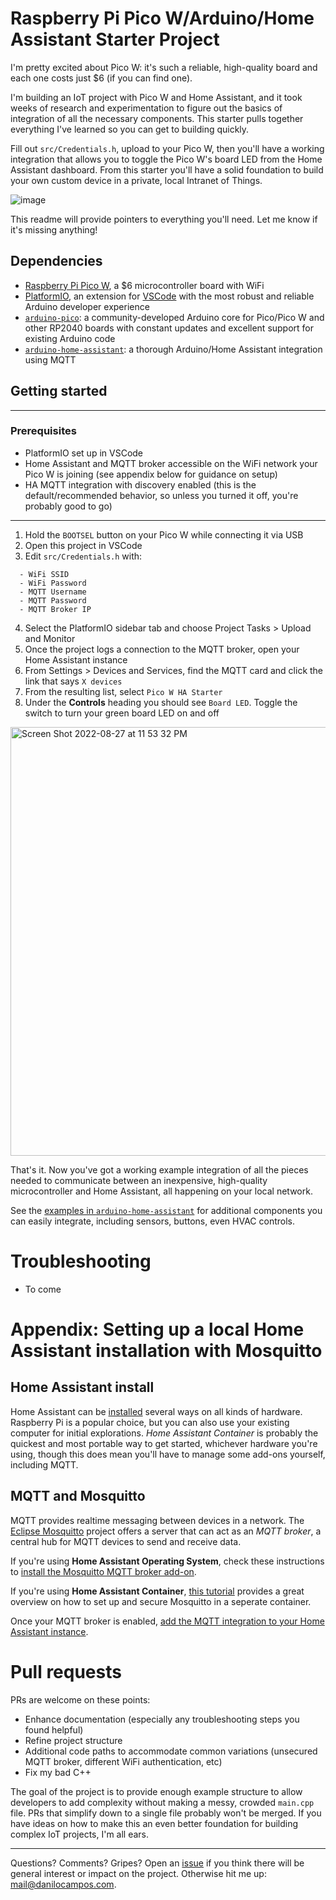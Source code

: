 # Raspberry Pi Pico W/Arduino/Home Assistant Starter Project

I'm pretty excited about Pico W: it's such a reliable, high-quality board and each one costs just $6 (if you can find one).

I'm building an IoT project with Pico W and Home Assistant, and it took weeks of research and experimentation to figure out the basics of integration of all the necessary components. This starter pulls together everything I've learned so you can get to building quickly.

Fill out `src/Credentials.h`, upload to your Pico W, then you'll have a working integration that allows you to toggle the Pico W's board LED from the Home Assistant dashboard. From this starter you'll have a solid foundation to build your own custom device in a private, local Intranet of Things.

![image](https://user-images.githubusercontent.com/213358/187091688-881e81df-606b-4417-91f5-e10f0567d1cd.gif)

This readme will provide pointers to everything you'll need. Let me know if it's missing anything!

## Dependencies

- [Raspberry Pi Pico W](https://www.raspberrypi.com/products/raspberry-pi-pico/?variant=raspberry-pi-pico-w), a $6 microcontroller board with WiFi
- [PlatformIO](https://platformio.org/platformio-ide), an extension for [VSCode](https://code.visualstudio.com) with the most robust and reliable Arduino developer experience
- [`arduino-pico`](https://github.com/earlephilhower/arduino-pico): a community-developed Arduino core for Pico/Pico W and other RP2040 boards with constant updates and excellent support for existing Arduino code
- [`arduino-home-assistant`](https://github.com/dawidchyrzynski/arduino-home-assistant): a thorough Arduino/Home Assistant integration using MQTT

## Getting started

---
### Prerequisites
- PlatformIO set up in VSCode
- Home Assistant and MQTT broker accessible on the WiFi network your Pico W is joining (see appendix below for guidance on setup)
- HA MQTT integration with discovery enabled (this is the default/recommended behavior, so unless you turned it off, you're probably good to go)
---

1. Hold the `BOOTSEL` button on your Pico W while connecting it via USB
2. Open this project in VSCode
3. Edit `src/Credentials.h` with:
```
  - WiFi SSID
  - WiFi Password
  - MQTT Username
  - MQTT Password
  - MQTT Broker IP
```
4. Select the PlatformIO sidebar tab and choose Project Tasks > Upload and Monitor
5. Once the project logs a connection to the MQTT broker, open your Home Assistant instance
6. From Settings > Devices and Services, find the MQTT card and click the link that says `X devices`
7. From the resulting list, select `Pico W HA Starter`
8. Under the **Controls** heading you should see `Board LED`. Toggle the switch to turn your green board LED on and off

<img width="686" alt="Screen Shot 2022-08-27 at 11 53 32 PM" src="https://user-images.githubusercontent.com/213358/187056599-dadeb7d2-89e4-49dd-98a9-9dda8815b6a9.png">

That's it. Now you've got a working example integration of all the pieces needed to communicate between an inexpensive, high-quality microcontroller and Home Assistant, all happening on your local network.

See the [examples in `arduino-home-assistant`](https://github.com/dawidchyrzynski/arduino-home-assistant/tree/main/examples) for additional components you can easily integrate, including sensors, buttons, even HVAC controls.

# Troubleshooting

- To come

# Appendix: Setting up a local Home Assistant installation with Mosquitto

## Home Assistant install

Home Assistant can be [installed](https://www.home-assistant.io/installation/) several ways on all kinds of hardware. Raspberry Pi is a popular choice, but you can also use your existing computer for initial explorations. *Home Assistant Container* is probably the quickest and most portable way to get started, whichever hardware you're using, though this does mean you'll have to manage some add-ons yourself, including MQTT.

## MQTT and Mosquitto

MQTT provides realtime messaging between devices in a network. The [Eclipse Mosquitto](https://github.com/eclipse/mosquitto) project offers a server that can act as an _MQTT broker_, a central hub for MQTT devices to send and receive data.

If you're using **Home Assistant Operating System**, check these instructions to [install the Mosquitto MQTT broker add-on](https://github.com/home-assistant/addons/blob/master/mosquitto/DOCS.md).

If you're using **Home Assistant Container**, [this tutorial](https://hometechhacker.com/mqtt-home-assistant-using-docker-eclipse-mosquitto/) provides a great overview on how to set up and secure Mosquitto in a seperate container.

Once your MQTT broker is enabled, [add the MQTT integration to your Home Assistant instance](https://www.home-assistant.io/integrations/mqtt/).

# Pull requests

PRs are welcome on these points:

- Enhance documentation (especially any troubleshooting steps you found helpful)
- Refine project structure
- Additional code paths to accommodate common variations (unsecured MQTT broker, different WiFi authentication, etc)
- Fix my bad C++

The goal of the project is to provide enough example structure to allow developers to add complexity without making a messy, crowded `main.cpp` file. PRs that simplify down to a single file probably won't be merged. If you have ideas on how to make this an even better foundation for building complex IoT projects, I'm all ears.

---

Questions? Comments? Gripes? Open an [issue](https://github.com/daniloc/PicoW_HomeAssistant_Starter/issues/new/choose) if you think there will be general interest or impact on the project. Otherwise hit me up: [mail@danilocampos.com](mailto:mail@danilocampos.com).
